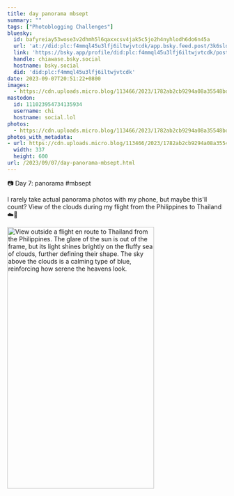 ```yaml
---
title: day panorama mbsept
summary: ""
tags: ["Photoblogging Challenges"]
bluesky:
  id: bafyreiay53wose3v2dhmh5l6qaxxcsv4jak5c5jo2h4nyhlodh6do6n45a
  url: 'at://did:plc:f4mmql45u3lfj6iltwjvtcdk/app.bsky.feed.post/3k6slderzhk25'
  link: 'https://bsky.app/profile/did:plc:f4mmql45u3lfj6iltwjvtcdk/post/3k6slderzhk25'
  handle: chiawase.bsky.social
  hostname: bsky.social
  did: 'did:plc:f4mmql45u3lfj6iltwjvtcdk'
date: 2023-09-07T20:51:22+0800
images:
  - https://cdn.uploads.micro.blog/113466/2023/1782ab2cb9294a08a35548bdf8728ce9.jpg
mastodon:
  id: 111023954734135934
  username: chi
  hostname: social.lol
photos:
  - https://cdn.uploads.micro.blog/113466/2023/1782ab2cb9294a08a35548bdf8728ce9.jpg
photos_with_metadata:
- url: https://cdn.uploads.micro.blog/113466/2023/1782ab2cb9294a08a35548bdf8728ce9.jpg
  width: 337
  height: 600
url: /2023/09/07/day-panorama-mbsept.html
---
```


📷 Day 7: panorama #mbsept

I rarely take actual panorama photos with my phone, but maybe this'll count? View of the clouds during my flight from the Philippines to Thailand ☁️🤩

<img src="uploads/2023/1782ab2cb9294a08a35548bdf8728ce9.jpg" width="337" height="600" alt="View outside a flight en route to Thailand from the Philippines. The glare of the sun is out of the frame, but its light shines brightly on the fluffy sea of clouds, further defining their shape. The sky above the clouds is a calming type of blue, reinforcing how serene the heavens look.">
